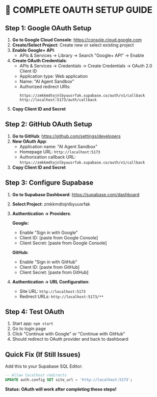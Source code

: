 # 🔐 **COMPLETE OAUTH SETUP GUIDE**

## **Step 1: Google OAuth Setup**

1. **Go to Google Cloud Console**: https://console.cloud.google.com
2. **Create/Select Project**: Create new or select existing project
3. **Enable Google+ API**: 
   - APIs & Services → Library → Search "Google+ API" → Enable
4. **Create OAuth Credentials**:
   - APIs & Services → Credentials → Create Credentials → OAuth 2.0 Client ID
   - Application type: Web application
   - Name: "AI Agent Sandbox"
   - Authorized redirect URIs:
     ```
     https://zmkkmdtojnlbyuusrfak.supabase.co/auth/v1/callback
     http://localhost:5173/auth/callback
     ```
5. **Copy Client ID and Secret**

## **Step 2: GitHub OAuth Setup**

1. **Go to GitHub**: https://github.com/settings/developers
2. **New OAuth App**: 
   - Application name: "AI Agent Sandbox"
   - Homepage URL: `http://localhost:5173`
   - Authorization callback URL: `https://zmkkmdtojnlbyuusrfak.supabase.co/auth/v1/callback`
3. **Copy Client ID and Secret**

## **Step 3: Configure Supabase**

1. **Go to Supabase Dashboard**: https://supabase.com/dashboard
2. **Select Project**: zmkkmdtojnlbyuusrfak
3. **Authentication → Providers**:

   **Google:**
   - Enable "Sign in with Google"
   - Client ID: [paste from Google Console]
   - Client Secret: [paste from Google Console]

   **GitHub:**
   - Enable "Sign in with GitHub" 
   - Client ID: [paste from GitHub]
   - Client Secret: [paste from GitHub]

4. **Authentication → URL Configuration**:
   - Site URL: `http://localhost:5173`
   - Redirect URLs: `http://localhost:5173/**`

## **Step 4: Test OAuth**

1. Start app: `npm start`
2. Go to login page
3. Click "Continue with Google" or "Continue with GitHub"
4. Should redirect to OAuth provider and back to dashboard

## **Quick Fix (If Still Issues)**

Add this to your Supabase SQL Editor:
```sql
-- Allow localhost redirects
UPDATE auth.config SET site_url = 'http://localhost:5173';
```

**Status: OAuth will work after completing these steps!**